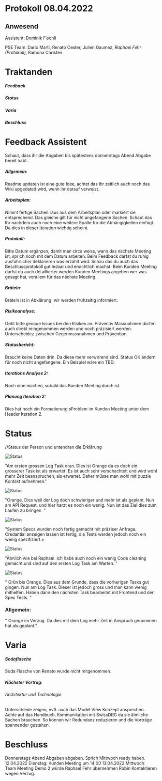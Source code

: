 # Protokoll 08.04.2022
## Anwesend 
Assistent: Dominik Fischli

PSE Team: Dario Marti, Renato Oester, Julien Gaumez, *Raphael Fehr (Protokoll)*, Ramona Christen

# Traktanden

##### Feedback 

##### Status

##### Varia 

##### Beschluss

# Feedback Assistent
Schaut, dass ihr die Abgaben bis spätestens donnerstags Abend Abgabe bereit habt.

##### Allgemein:
Readme updaten ist eine gute Idee, achtet das ihr zeitlich auch noch das Wiki upgedated wird, wenn ihr darauf verweist. 

##### Arbeitsplan:
Nimmt fertige Sachen raus aus dem Arbeitsplan oder markiert sie entsprechend. Das gleiche gilt für nicht angefangene Sachen.
Schaut das Ihr nachdem auch noch eine weitere Spalte für die Abhängigkeiten einfügt. Da dies in dieser Iteration wichtig scheint.

##### Protokoll:
Bitte Datum ergänzen, damit man circa weiss, wann das nächste Meeting ist, sprich noch mit dem Datum arbeiten. Beim Feedback darfst du ruhig ausführlicher deklarieren was erzählt wird. Schau das du auch das Beschlussprotokoll gut lesbar und ersichtlich machst. 
Beim Kunden Meeting darfst du auch detaillierter werden 
Kunden Meetings angeben wer was gesagt hat, vorallem für das nächste Meeting.

##### Bräteln:
Bräteln ist in Abklärung. wir werden frühzeitig informiert.

##### Risikoanalyse:
Gebt bitte genaue Issues bei den Risiken an.
Präventiv Massnahmen dürfen auch direkt reingenommen werden und noch präzisiert werden. 
Unterscheidez zwischen Gegenmassnahmen und Prävention. 

##### Statusbericht:
Braucht keine Daten drin. Da diese mehr verwirrend sind. Status OK ändern für noch nicht angefangene. Ein Beispiel wäre ein TBD.

##### Iterations Analyse 2:
Noch eine machen, sobald das Kunden Meeting durch ist. 

##### Planung Iteration 2:
Dies hat noch ein Formatierung sProblem im Kunden Meeting unter dem Header Iteration 2. 



# Status
//Status der Person und untendran die Erklärung 

![Status](https://img.shields.io/badge/Ramona_Christen-orange-orange)

"Am ersten grossen Log Task dran. Dies ist Orange da es doch ein grösserer Task ist als erwartet. Es ist auch sehr verschachtelt und wird wohl mehr Zeit beanspruchen, als erwartet. Daher müsse man wohl mit puzzle Kontakt aufnehmen."



![Status](https://img.shields.io/badge/Dario_Marti-orange-orange)

"Orange. Dies weil der Log doch schwieriger und mehr ist als geplant. Nun am API Request, und hier harzt es noch ein wenig. Nun ist das Ziel dies zum Laufen zu bringen. "



![Status](https://img.shields.io/badge/Renat_Oester-green-green)

"System Specs wurden noch fertig gemacht mit präziser Anfrage. Credantial anzeigen lassen ist fertig, die Tests werden jedoch noch ein wenig spezifiziert.»



![Status](https://img.shields.io/badge/Julien_Gaumez-orange-orange)

"Ähnlich wie bei Raphael. ich habe auch noch ein wenig Code cleaning gemacht.und sind auf den ersten Log Task am Warten. "


![Status](https://img.shields.io/badge/Raphael_Fehr-orange-orange)

" Grün bis Orange. Dies aus dem Grunde, dass die vorherigen Tasks gut gingen. Nun am Log Task. Dieser ist jedoch gross und man kann wenig mithelfen. Haben dann den nächsten Task bearbeitet mit Frontend und den Spec Tests. "

### Allgemein:
" Orange im Verzug. Da dies mit dem Log mehr Zeit in Anspruch genommen hat als geplant."




# Varia 
##### Sodaflasche
Soda Flasche von Renato wurde nicht mitgenommen.  

##### Nächster Vortrag: 
###### Architektur und Technologie
Unterschiede zeigen, evtl. auch das Model View Konzept ansprechen. Achte auf das Handbuch. Kommunikation mit SwissDRG da sie ähnliche Sachen brauchen. So können wir Redundanz reduzieren und die Vorträge spannender gestalten.






# Beschluss 

Donnerstags Abend Abgaben abgeben. Sprich Mittwoch ready haben. 
12.04.2022 Dienstag: Kunden Meeting um 14:00 
13.04.2022 Mittwoch: Team Meeting 
Demo 2 würde Raphael Fehr übernehmen 
Robin Kontaktieren wegen Verzug. 
